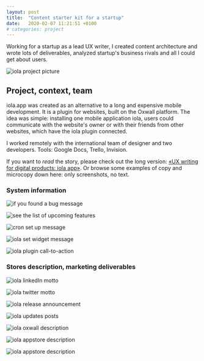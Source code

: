 ```yaml
---
layout: post
title:  "Content starter kit for a startup"
date:   2020-02-07 11:21:51 +0100
# categories: project
---
```

Working for a startup as a lead UX writer, I created content architecture and wrote lots of deliverables, analyzed startup's business rivals and all I could get about users.

![iola project picture](/assets/iola.jpg)

## Project, context, team

iola.app was created as an alternative to a long and expensive mobile development. It is a plugin for websites, built on the Oxwall platform. The idea was simple: installing one mobile application iola, users could communicate with the website's owner or with their friends from other websites, which have the iola plugin connected.

I worked remotely with the international team of designer and two developers. Tools: Google Docs, Trello, Invision.

If you want to *read* the story, please check out the long version: [«UX writing for digital products: iola app»](https://teletype.in/@wrtng/-t9tjh3UR). Or browse some examples of copy and microcopy down here: only screenshots, no text.

### System information

![if you found a bug message](/assets/iola/oxwall-store-bug.png)

![see the list of upcoming features](/assets/iola/oxwall-store-features.png)

![cron set up message](/assets/iola/setup-cron.png)

![iola set widget message](/assets/iola/set-iola-widget.png)

![iola plugin call-to-action](/assets/iola/iola-wiget-updated-small.png)

### Stores description, marketing deliverables

![iola linkedIn motto](/assets/iola/iola-linkedIn-motto.png)

![iola twitter motto](/assets/iola/motto-twitter.png)

![iola release announcement](/assets/iola/release-announcement-twitter.png)

![iola updates posts](/assets/iola/update-posts-twitter-to-publish.png)

![iola oxwall description](/assets/iola/oxwall-store.png)

![iola appstore description](/assets/iola/iola-app-store.png)

![iola appstore description](/assets/iola/iola-release-letter-small.png)

<!-- You’ll find this post in your `_posts` directory. Go ahead and edit it and re-build the site to see your changes. You can rebuild the site in many different ways, but the most common way is to run `jekyll serve`, which launches a web server and auto-regenerates your site when a file is updated.

Jekyll requires blog post files to be named according to the following format:

`YEAR-MONTH-DAY-title.MARKUP`

Where `YEAR` is a four-digit number, `MONTH` and `DAY` are both two-digit numbers, and `MARKUP` is the file extension representing the format used in the file. After that, include the necessary front matter. Take a look at the source for this post to get an idea about how it works.

Jekyll also offers powerful support for code snippets:

{% highlight ruby %}
def print_hi(name)
  puts "Hi, #{name}"
end
print_hi('Tom')
#=> prints 'Hi, Tom' to STDOUT.
{% endhighlight %}

Check out the [Jekyll docs][jekyll-docs] for more info on how to get the most out of Jekyll. File all bugs/feature requests at [Jekyll’s GitHub repo][jekyll-gh]. If you have questions, you can ask them on [Jekyll Talk][jekyll-talk].

[jekyll-docs]: https://jekyllrb.com/docs/home
[jekyll-gh]:   https://github.com/jekyll/jekyll
[jekyll-talk]: https://talk.jekyllrb.com/ -->
